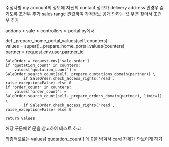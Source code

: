 수정사항
	my account의 정보에 자신의 contact 정보가 delivery address 인경우 숨기도록 조건부 추가
	 sales range 관련하여 가격정보 공개 안하는 값 부분 찾아서 조건부 추가

addons > sale > controllers > portal.py에서

def _prepare_home_portal_values(self, counters):  
    values = super()._prepare_home_portal_values(counters)  
    partner = request.env.user.partner_id  
  
    SaleOrder = request.env['sale.order']  
    if 'quotation_count' in counters:  
        values['quotation_count'] = SaleOrder.search_count(self._prepare_quotations_domain(partner)) \  
            if SaleOrder.check_access_rights('read', raise_exception=False) else 0  
    if 'order_count' in counters:  
        values['order_count'] = SaleOrder.search_count(self._prepare_orders_domain(partner), limit=1) \  
            if SaleOrder.check_access_rights('read', raise_exception=False) else 0  
  
    return values

해당 구문에 <t t-if="not request.env.user.partner_id._is_price_hidden_for_customer()"> if 문을 참고하여 테스트 하고

최종적으로는 values['quotation_count'] 에 0을 넘겨서 card 자체가 안보이게 하기